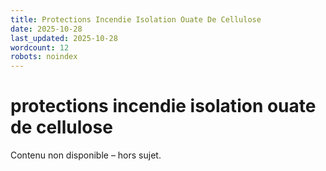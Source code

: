 ```yaml
---
title: Protections Incendie Isolation Ouate De Cellulose
date: 2025-10-28
last_updated: 2025-10-28
wordcount: 12
robots: noindex
---
```


# protections incendie isolation ouate de cellulose

Contenu non disponible – hors sujet.